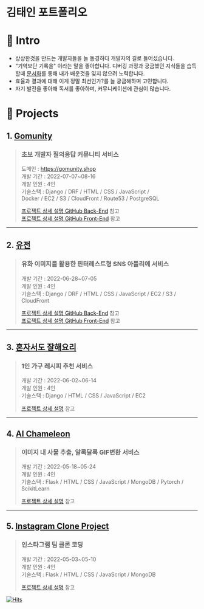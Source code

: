 # 김태인 포트폴리오

# 📌 Intro
- 상상한것을 만드는 개발자들을 늘 동경하다 개발자의 길로 들어섰습니다.
- “기억보단 기록을" 이라는 말을 좋아합니다. 디버깅 과정과 궁금했던 지식들을 습득할때 [문서화](https://velog.io/@kti0940/django-SETNULL-%EC%98%B5%EC%85%98%EA%B3%BC-%EC%8B%9C%EB%A6%AC%EC%96%BC%EB%9D%BC%EC%9D%B4%EC%A0%80-%EC%A0%80%EC%9E%A5-%EA%B7%B8%EB%A6%AC%EA%B3%A0-%ED%85%8C%EC%8A%A4%ED%8A%B8%EC%BD%94%EB%93%9C-immutable-QueryDict)를 통해 내가 배운것을 잊지 않으려 노력합니다.
- 효율과 결과에 대해 이게 정말 최선인가?를 늘 궁금해하며 고민합니다.
- 자기 발전을 좋아해 독서를 좋아하며, 커뮤니케이션에 관심이 많습니다.

# 📌 Projects
## 1. [Gomunity](https://github.com/kti0940/gomunity)
> ### 초보 개발자 질의응답 커뮤니티 서비스<br>
>도메인 : https://gomunity.shop<br>
>개발 기간 : 2022-07-07~08-16<br>
>개발 인원 : 4인<br>
>기술스택 : Django / DRF / HTML / CSS / JavaScript /<br>
>Docker / EC2 / S3 / CloudFront / Route53 / PostgreSQL
>
>[프로젝트 상세 설명 GitHub Back-End](https://github.com/kti0940/gomunity) 참고<br>
>[프로젝트 상세 설명 GitHub Front-End](https://github.com/kti0940/gomunity_fe) 참고

---

## 2. [유전](https://github.com/kti0940/yujeon_be)
> ### 유화 이미지를 활용한 핀터레스트형 SNS 아틀리에 서비스<br>
>개발 기간 : 2022-06-28~07-05<br>
>개발 인원 : 4인<br>
>기술스택 : Django / DRF / HTML / CSS / JavaScript / EC2 / S3 / CloudFront
>
>[프로젝트 상세 설명 GitHub Back-End](https://github.com/kti0940/yujeon_be) 참고<br>
>[프로젝트 상세 설명 GitHub Front-End](https://github.com/kti0940/yujeon_fe) 참고

---

## 3. [혼자서도 잘해요리](https://github.com/kti0940/cook_alone)
> ### 1인 가구 레시피 추천 서비스<br>
>개발 기간 : 2022-06-02~06-14<br>
>개발 인원 : 4인<br>
>기술스택 : Django / HTML / CSS / JavaScript / EC2
>
>[프로젝트 상세 설명](https://github.com/kti0940/cook_alone) 참고

---

## 4. [AI Chameleon](https://github.com/kti0940/ai_chameleon)
> ### 이미지 내 사물 추출, 알록달록 GIF변환 서비스<br>
>개발 기간 : 2022-05-18~05-24<br>
>개발 인원 : 4인<br>
>기술스택 : Flask / HTML / CSS / JavaScript / MongoDB / Pytorch / ScikitLearn
>
>[프로젝트 상세 설명](https://github.com/kti0940/ai_chameleon) 참고

---

## 5. [Instagram Clone Project](https://github.com/kti0940/kingkong_instagram_project)
> ### 인스타그램 팀 클론 코딩<br>
>개발 기간 : 2022-05-03~05-10<br>
>개발 인원 : 4인<br>
>기술스택 : Flask / HTML / CSS / JavaScript / MongoDB
>
>[프로젝트 상세 설명](https://github.com/kti0940/kingkong_instagram_project) 참고

[![Hits](https://hits.seeyoufarm.com/api/count/incr/badge.svg?url=https%3A%2F%2Fgithub.com%2Fkti0940%2Fportfolio&count_bg=%2379C83D&title_bg=%23555555&icon=darkreader.svg&icon_color=%23E7E7E7&title=hits&edge_flat=false)](https://hits.seeyoufarm.com)
